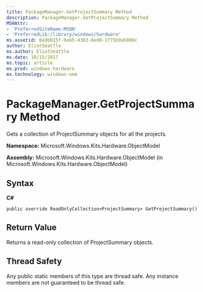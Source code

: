 ```yaml
---
title: PackageManager.GetProjectSummary Method
description: PackageManager.GetProjectSummary Method
MSHAttr:
- 'PreferredSiteName:MSDN'
- 'PreferredLib:/library/windows/hardware'
ms.assetid: 0a9b015f-9ab5-4363-8ed8-1f75b9a5808c
author: EliotSeattle
ms.author: EliotSeattle
ms.date: 10/15/2017
ms.topic: article
ms.prod: windows-hardware
ms.technology: windows-oem
---
```


# PackageManager.GetProjectSummary Method


Gets a collection of ProjectSummary objects for all the projects.

**Namespace:** Microsoft.Windows.Kits.Hardware.ObjectModel

**Assembly:** Microsoft.Windows.Kits.Hardware.ObjectModel (in Microsoft.Windows.Kits.Hardware.ObjectModel)

## <span id="Syntax"></span><span id="syntax"></span><span id="SYNTAX"></span>Syntax


**C#**

`public override ReadOnlyCollection<ProjectSummary> GetProjectSummary()`

## <span id="Return_Value"></span><span id="return_value"></span><span id="RETURN_VALUE"></span>Return Value


Returns a read-only collection of ProjectSummary objects.

## <span id="Thread_Safety"></span><span id="thread_safety"></span><span id="THREAD_SAFETY"></span>Thread Safety


Any public static members of this type are thread safe. Any instance members are not guaranteed to be thread safe.

 

 






